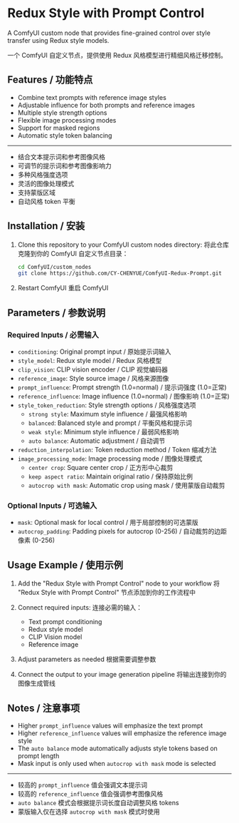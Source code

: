 # Redux Style with Prompt Control

A ComfyUI custom node that provides fine-grained control over style transfer using Redux style models.

一个 ComfyUI 自定义节点，提供使用 Redux 风格模型进行精细风格迁移控制。

## Features / 功能特点

- Combine text prompts with reference image styles
- Adjustable influence for both prompts and reference images
- Multiple style strength options
- Flexible image processing modes
- Support for masked regions
- Automatic style token balancing

---

- 结合文本提示词和参考图像风格
- 可调节的提示词和参考图像影响力
- 多种风格强度选项
- 灵活的图像处理模式
- 支持蒙版区域
- 自动风格 token 平衡

## Installation / 安装

1. Clone this repository to your ComfyUI custom nodes directory:
   将此仓库克隆到你的 ComfyUI 自定义节点目录：

   ```bash
   cd ComfyUI/custom_nodes
   git clone https://github.com/CY-CHENYUE/ComfyUI-Redux-Prompt.git
   ```

2. Restart ComfyUI
   重启 ComfyUI

## Parameters / 参数说明

### Required Inputs / 必需输入
- `conditioning`: Original prompt input / 原始提示词输入
- `style_model`: Redux style model / Redux 风格模型
- `clip_vision`: CLIP vision encoder / CLIP 视觉编码器
- `reference_image`: Style source image / 风格来源图像
- `prompt_influence`: Prompt strength (1.0=normal) / 提示词强度 (1.0=正常)
- `reference_influence`: Image influence (1.0=normal) / 图像影响 (1.0=正常)
- `style_token_reduction`: Style strength options / 风格强度选项
  - `strong style`: Maximum style influence / 最强风格影响
  - `balanced`: Balanced style and prompt / 平衡风格和提示词
  - `weak style`: Minimum style influence / 最弱风格影响
  - `auto balance`: Automatic adjustment / 自动调节
- `reduction_interpolation`: Token reduction method / Token 缩减方法
- `image_processing_mode`: Image processing mode / 图像处理模式
  - `center crop`: Square center crop / 正方形中心裁剪
  - `keep aspect ratio`: Maintain original ratio / 保持原始比例
  - `autocrop with mask`: Automatic crop using mask / 使用蒙版自动裁剪

### Optional Inputs / 可选输入
- `mask`: Optional mask for local control / 用于局部控制的可选蒙版
- `autocrop_padding`: Padding pixels for autocrop (0-256) / 自动裁剪的边距像素 (0-256)

## Usage Example / 使用示例

1. Add the "Redux Style with Prompt Control" node to your workflow
   将 "Redux Style with Prompt Control" 节点添加到你的工作流程中

2. Connect required inputs:
   连接必需的输入：
   - Text prompt conditioning
   - Redux style model
   - CLIP Vision model
   - Reference image

3. Adjust parameters as needed
   根据需要调整参数

4. Connect the output to your image generation pipeline
   将输出连接到你的图像生成管线

## Notes / 注意事项

- Higher `prompt_influence` values will emphasize the text prompt
- Higher `reference_influence` values will emphasize the reference image style
- The `auto balance` mode automatically adjusts style tokens based on prompt length
- Mask input is only used when `autocrop with mask` mode is selected

---

- 较高的 `prompt_influence` 值会强调文本提示词
- 较高的 `reference_influence` 值会强调参考图像风格
- `auto balance` 模式会根据提示词长度自动调整风格 tokens
- 蒙版输入仅在选择 `autocrop with mask` 模式时使用

